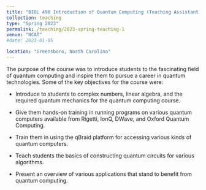 ```yaml
---
title: "BIOL 490 Introduction of Quantum Computing (Teaching Assistant)"
collection: teaching
type: "Spring 2023"
permalink: /teaching/2023-spring-teaching-1
venue: "NCAT"
#date: 2023-01-05

location: "Greensboro, North Carolina"
---
```

The purpose of the course was to introduce students to the fascinating field of quantum computing and inspire them to pursue a career in quantum technologies.
Some of the key objectives for the course were:
- Introduce to students to complex numbers, linear algebra, and the required quantum mechanics for the quantum computing course.

- Give them hands-on training in running programs on various quantum computers available from Rigetti, IonQ, DWave, and Oxford Quantum Computing.

- Train them in using the qBraid platform for accessing various kinds of quantum computers. 

- Teach students the basics of constructing quantum circuits for various algorithms.

- Present an overview of various applications that stand to benefit from quantum computing.

